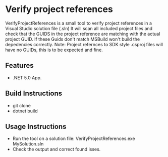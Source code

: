 
# Verify project references

VerifyProjectReferences is a small tool to verify project references in a Visual Studio solution file (.sln)
It will scan all included project files and check that the GUIDS in the project reference are matching with
the actual project GUID. If these Guids don't match MSBuild won't build the depedencies correctly.
Note: Project refernces to SDK style .csproj files will have no GUIDs, this is to be expected and fine.

## Features

* .NET 5.0 App.

## Build Instructions

* git clone
* dotnet build

## Usage Instructions

* Run the tool on a solution file: VerifyProjectReferences.exe MySolution.sln
* Check the output and correct found isses.
